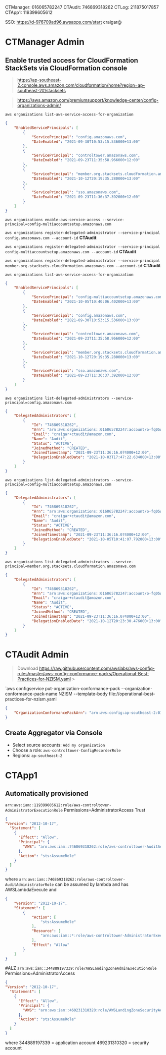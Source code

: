 CTManager: 016065782247
CTAudit: 746869318262
CTLog: 211875017857
CTApp1: 119399605612

SSO: https://d-976709ad96.awsapps.com/start 
craigar@


# CTManager Admin

## Enable trusted access for CloudFormation StackSets via CloudFormation console
> https://ap-southeast-2.console.aws.amazon.com/cloudformation/home?region=ap-southeast-2#/stacksets


> <https://aws.amazon.com/premiumsupport/knowledge-center/config-organizations-admin/>

`aws organizations list-aws-service-access-for-organization`

```json
{
    "EnabledServicePrincipals": [
        {
            "ServicePrincipal": "config.amazonaws.com",
            "DateEnabled": "2021-09-30T10:53:15.536000+13:00"
        },
        {
            "ServicePrincipal": "controltower.amazonaws.com",
            "DateEnabled": "2021-09-23T11:35:58.966000+12:00"
        },
        {
            "ServicePrincipal": "member.org.stacksets.cloudformation.amazonaws.com",
            "DateEnabled": "2021-10-12T20:19:35.280000+13:00"
        },
        {
            "ServicePrincipal": "sso.amazonaws.com",
            "DateEnabled": "2021-09-23T11:36:37.392000+12:00"
        }
    ]
}
```

`aws organizations enable-aws-service-access --service-principal=config-multiaccountsetup.amazonaws.com`

`aws organizations register-delegated-administrator --service-principal config.amazonaws.com --account-id` **CTAudit**

`aws organizations register-delegated-administrator --service-principal config-multiaccountsetup.amazonaws.com --account-id` **CTAudit**

`aws organizations register-delegated-administrator --service-principal member.org.stacksets.cloudformation.amazonaws.com --account-id` **CTAudit**


`aws organizations list-aws-service-access-for-organization`
```json
{
    "EnabledServicePrincipals": [
        {
            "ServicePrincipal": "config-multiaccountsetup.amazonaws.com",
            "DateEnabled": "2021-10-05T10:40:06.402000+13:00"
        },
        {
            "ServicePrincipal": "config.amazonaws.com",
            "DateEnabled": "2021-09-30T10:53:15.536000+13:00"
        },
        {
            "ServicePrincipal": "controltower.amazonaws.com",
            "DateEnabled": "2021-09-23T11:35:58.966000+12:00"
        },
        {
            "ServicePrincipal": "member.org.stacksets.cloudformation.amazonaws.com",
            "DateEnabled": "2021-10-12T20:19:35.280000+13:00"
        },
        {
            "ServicePrincipal": "sso.amazonaws.com",
            "DateEnabled": "2021-09-23T11:36:37.392000+12:00"
        }
    ]
}
```

`aws organizations list-delegated-administrators --service-principal=config.amazonaws.com`          
```json
{
    "DelegatedAdministrators": [
        {
            "Id": "746869318262",
            "Arn": "arn:aws:organizations::016065782247:account/o-fq05wy5k0j/746869318262",
            "Email": "craigar+ctaudit@amazon.com",
            "Name": "Audit",
            "Status": "ACTIVE",
            "JoinedMethod": "CREATED",
            "JoinedTimestamp": "2021-09-23T11:36:16.074000+12:00",
            "DelegationEnabledDate": "2021-10-03T17:47:22.634000+13:00"
        }
    ]
}
```

`aws organizations list-delegated-administrators --service-principal=config-multiaccountsetup.amazonaws.com`
```json
{
    "DelegatedAdministrators": [
        {
            "Id": "746869318262",
            "Arn": "arn:aws:organizations::016065782247:account/o-fq05wy5k0j/746869318262",
            "Email": "craigar+ctaudit@amazon.com",
            "Name": "Audit",
            "Status": "ACTIVE",
            "JoinedMethod": "CREATED",
            "JoinedTimestamp": "2021-09-23T11:36:16.074000+12:00",
            "DelegationEnabledDate": "2021-10-05T10:41:07.792000+13:00"
        }
    ]
}
```

`aws organizations list-delegated-administrators --service-principal=member.org.stacksets.cloudformation.amazonaws.com`
```json
{
    "DelegatedAdministrators": [
        {
            "Id": "746869318262",
            "Arn": "arn:aws:organizations::016065782247:account/o-fq05wy5k0j/746869318262",
            "Email": "craigar+ctaudit@amazon.com",
            "Name": "Audit",
            "Status": "ACTIVE",
            "JoinedMethod": "CREATED",
            "JoinedTimestamp": "2021-09-23T11:36:16.074000+12:00",
            "DelegationEnabledDate": "2021-10-12T20:23:30.476000+13:00"
        }
    ]
}
```

# CTAudit Admin

> Download 
https://raw.githubusercontent.com/awslabs/aws-config-rules/master/aws-config-conformance-packs/Operational-Best-Practices-for-NZISM.yaml > 

`aws configservice put-organization-conformance-pack --organization-conformance-pack-name NZISM --template-body file://operational-best-practices-for-nzism.yaml
```json
{
    "OrganizationConformancePackArn": "arn:aws:config:ap-southeast-2:016065782247:organization-conformance-pack/NZISM-ra3floco"
}
```

## Create Aggregator via Console
* Select source accounts: `Add my organization`
* Choose a role: `aws-controltower-ConfigRecorderRole`
* Regions: `ap-southeast-2`


# CTApp1

## Automatically provisioned
`arn:aws:iam::119399605612:role/aws-controltower-AdministratorExecutionRole`
Permissions=AdministratorAccess
Trust
```json
{
"Version": "2012-10-17",
  "Statement": [
    {
      "Effect": "Allow",
      "Principal": {
        "AWS": "arn:aws:iam::746869318262:role/aws-controltower-AuditAdministratorRole"
      },
      "Action": "sts:AssumeRole"
    }
  ]
}
```
where
`arn:aws:iam::746869318262:role/aws-controltower-AuditAdministratorRole`
can be assumed by lambda and has
AWSLambdaExecute and
```json
{
    "Version": "2012-10-17",
    "Statement": [
        {
            "Action": [
                "sts:AssumeRole"
            ],
            "Resource": [
                "arn:aws:iam::*:role/aws-controltower-AdministratorExecutionRole"
            ],
            "Effect": "Allow"
        }
    ]
}
```

#ALZ
`arn:aws:iam::344889197339:role/AWSLandingZoneAdminExecutionRole`
Permissions=AdministratorAccess
```json
{
"Version": "2012-10-17",
  "Statement": [
    {
      "Effect": "Allow",
      "Principal": {
        "AWS": "arn:aws:iam::469231310320:role/AWSLandingZoneSecurityAdministratorRole"
      },
      "Action": "sts:AssumeRole"
    }
  ]
}
```
where
344889197339 = application account
469231310320 = security account